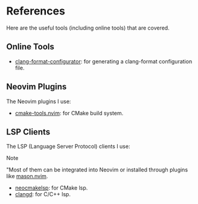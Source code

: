 # References

Here are the useful tools (including online tools) that are covered.

## Online Tools

- [clang-format-configurator](https://clang-format-configurator.site/): for generating a clang-format configuration file.

## Neovim Plugins

The Neovim plugins I use:

- [cmake-tools.nvim](https://github.com/Civitasv/cmake-tools.nvim): for CMake build system.

## LSP Clients

The LSP (Language Server Protocol) clients I use:

> [!NOTE]
> "Most of them can be integrated into Neovim or installed through plugins like [mason.nvim](https://github.com/williamboman/mason.nvim).

- [neocmakelsp](https://github.com/neocmakelsp/neocmakelsp): for CMake lsp.
- [clangd](https://clangd.llvm.org/installation.html): for C/C++ lsp.
